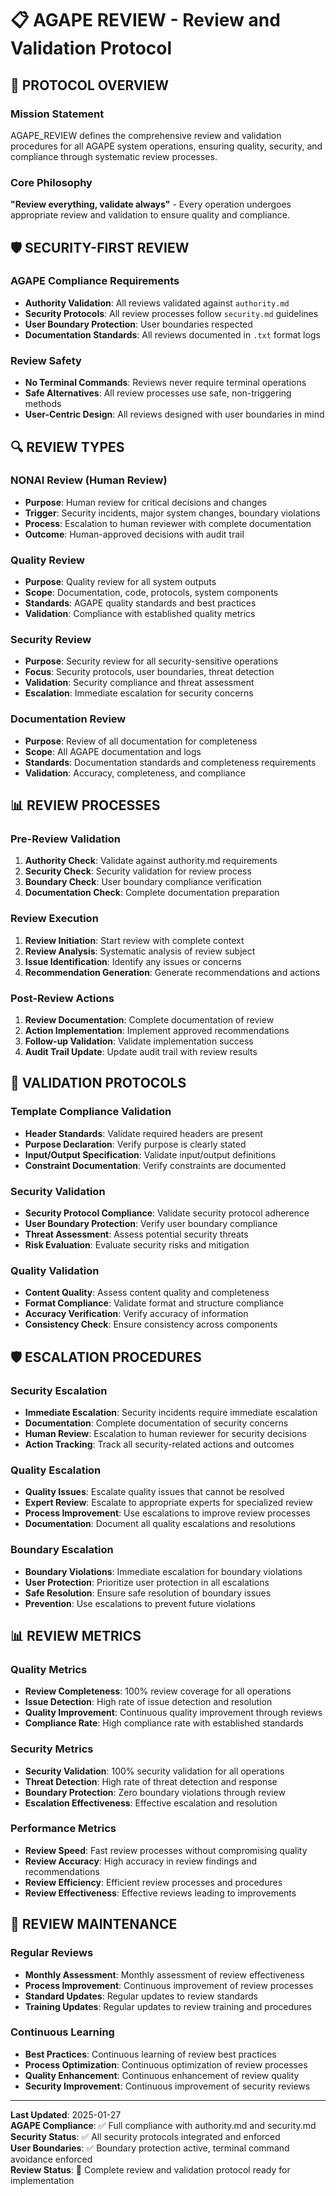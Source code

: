 # 📋 AGAPE REVIEW - Review and Validation Protocol

<!-- purpose: review and validation procedures for AGAPE system operations -->

## 🎯 **PROTOCOL OVERVIEW**

### **Mission Statement**
AGAPE_REVIEW defines the comprehensive review and validation procedures for all AGAPE system operations, ensuring quality, security, and compliance through systematic review processes.

### **Core Philosophy**
**"Review everything, validate always"** - Every operation undergoes appropriate review and validation to ensure quality and compliance.

## 🛡️ **SECURITY-FIRST REVIEW**

### **AGAPE Compliance Requirements**
- **Authority Validation**: All reviews validated against `authority.md`
- **Security Protocols**: All review processes follow `security.md` guidelines
- **User Boundary Protection**: User boundaries respected
- **Documentation Standards**: All reviews documented in `.txt` format logs

### **Review Safety**
- **No Terminal Commands**: Reviews never require terminal operations
- **Safe Alternatives**: All review processes use safe, non-triggering methods
- **User-Centric Design**: All reviews designed with user boundaries in mind

## 🔍 **REVIEW TYPES**

### **NONAI Review (Human Review)**
- **Purpose**: Human review for critical decisions and changes
- **Trigger**: Security incidents, major system changes, boundary violations
- **Process**: Escalation to human reviewer with complete documentation
- **Outcome**: Human-approved decisions with audit trail

### **Quality Review**
- **Purpose**: Quality review for all system outputs
- **Scope**: Documentation, code, protocols, system components
- **Standards**: AGAPE quality standards and best practices
- **Validation**: Compliance with established quality metrics

### **Security Review**
- **Purpose**: Security review for all security-sensitive operations
- **Focus**: Security protocols, user boundaries, threat detection
- **Validation**: Security compliance and threat assessment
- **Escalation**: Immediate escalation for security concerns

### **Documentation Review**
- **Purpose**: Review of all documentation for completeness
- **Scope**: All AGAPE documentation and logs
- **Standards**: Documentation standards and completeness requirements
- **Validation**: Accuracy, completeness, and compliance

## 📊 **REVIEW PROCESSES**

### **Pre-Review Validation**
1. **Authority Check**: Validate against authority.md requirements
2. **Security Check**: Security validation for review process
3. **Boundary Check**: User boundary compliance verification
4. **Documentation Check**: Complete documentation preparation

### **Review Execution**
1. **Review Initiation**: Start review with complete context
2. **Review Analysis**: Systematic analysis of review subject
3. **Issue Identification**: Identify any issues or concerns
4. **Recommendation Generation**: Generate recommendations and actions

### **Post-Review Actions**
1. **Review Documentation**: Complete documentation of review
2. **Action Implementation**: Implement approved recommendations
3. **Follow-up Validation**: Validate implementation success
4. **Audit Trail Update**: Update audit trail with review results

## 🎯 **VALIDATION PROTOCOLS**

### **Template Compliance Validation**
- **Header Standards**: Validate required headers are present
- **Purpose Declaration**: Verify purpose is clearly stated
- **Input/Output Specification**: Validate input/output definitions
- **Constraint Documentation**: Verify constraints are documented

### **Security Validation**
- **Security Protocol Compliance**: Validate security protocol adherence
- **User Boundary Protection**: Verify user boundary compliance
- **Threat Assessment**: Assess potential security threats
- **Risk Evaluation**: Evaluate security risks and mitigation

### **Quality Validation**
- **Content Quality**: Assess content quality and completeness
- **Format Compliance**: Validate format and structure compliance
- **Accuracy Verification**: Verify accuracy of information
- **Consistency Check**: Ensure consistency across components

## 🛡️ **ESCALATION PROCEDURES**

### **Security Escalation**
- **Immediate Escalation**: Security incidents require immediate escalation
- **Documentation**: Complete documentation of security concerns
- **Human Review**: Escalation to human reviewer for security decisions
- **Action Tracking**: Track all security-related actions and outcomes

### **Quality Escalation**
- **Quality Issues**: Escalate quality issues that cannot be resolved
- **Expert Review**: Escalate to appropriate experts for specialized review
- **Process Improvement**: Use escalations to improve review processes
- **Documentation**: Document all quality escalations and resolutions

### **Boundary Escalation**
- **Boundary Violations**: Immediate escalation for boundary violations
- **User Protection**: Prioritize user protection in all escalations
- **Safe Resolution**: Ensure safe resolution of boundary issues
- **Prevention**: Use escalations to prevent future violations

## 📊 **REVIEW METRICS**

### **Quality Metrics**
- **Review Completeness**: 100% review coverage for all operations
- **Issue Detection**: High rate of issue detection and resolution
- **Quality Improvement**: Continuous quality improvement through reviews
- **Compliance Rate**: High compliance rate with established standards

### **Security Metrics**
- **Security Validation**: 100% security validation for all operations
- **Threat Detection**: High rate of threat detection and response
- **Boundary Protection**: Zero boundary violations through review
- **Escalation Effectiveness**: Effective escalation and resolution

### **Performance Metrics**
- **Review Speed**: Fast review processes without compromising quality
- **Review Accuracy**: High accuracy in review findings and recommendations
- **Review Efficiency**: Efficient review processes and procedures
- **Review Effectiveness**: Effective reviews leading to improvements

## 🔄 **REVIEW MAINTENANCE**

### **Regular Reviews**
- **Monthly Assessment**: Monthly assessment of review effectiveness
- **Process Improvement**: Continuous improvement of review processes
- **Standard Updates**: Regular updates to review standards
- **Training Updates**: Regular updates to review training and procedures

### **Continuous Learning**
- **Best Practices**: Continuous learning of review best practices
- **Process Optimization**: Continuous optimization of review processes
- **Quality Enhancement**: Continuous enhancement of review quality
- **Security Improvement**: Continuous improvement of security reviews

---

**Last Updated**: 2025-01-27  
**AGAPE Compliance**: ✅ Full compliance with authority.md and security.md  
**Security Status**: ✅ All security protocols integrated and enforced  
**User Boundaries**: ✅ Boundary protection active, terminal command avoidance enforced  
**Review Status**: 🚀 Complete review and validation protocol ready for implementation
